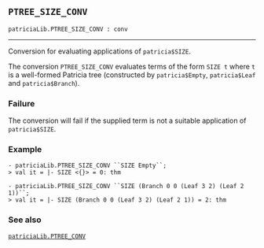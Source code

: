 ## `PTREE_SIZE_CONV`

``` hol4
patriciaLib.PTREE_SIZE_CONV : conv
```

------------------------------------------------------------------------

Conversion for evaluating applications of `patricia$SIZE`.

The conversion `PTREE_SIZE_CONV` evaluates terms of the form `SIZE t`
where `t` is a well-formed Patricia tree (constructed by
`patricia$Empty`, `patricia$Leaf` and `patricia$Branch`).

### Failure

The conversion will fail if the supplied term is not a suitable
application of `patricia$SIZE`.

### Example

``` hol4
- patriciaLib.PTREE_SIZE_CONV ``SIZE Empty``;
> val it = |- SIZE <{}> = 0: thm

- patriciaLib.PTREE_SIZE_CONV ``SIZE (Branch 0 0 (Leaf 3 2) (Leaf 2 1))``;
> val it = |- SIZE (Branch 0 0 (Leaf 3 2) (Leaf 2 1)) = 2: thm
```

### See also

[`patriciaLib.PTREE_CONV`](#patriciaLib.PTREE_CONV)
